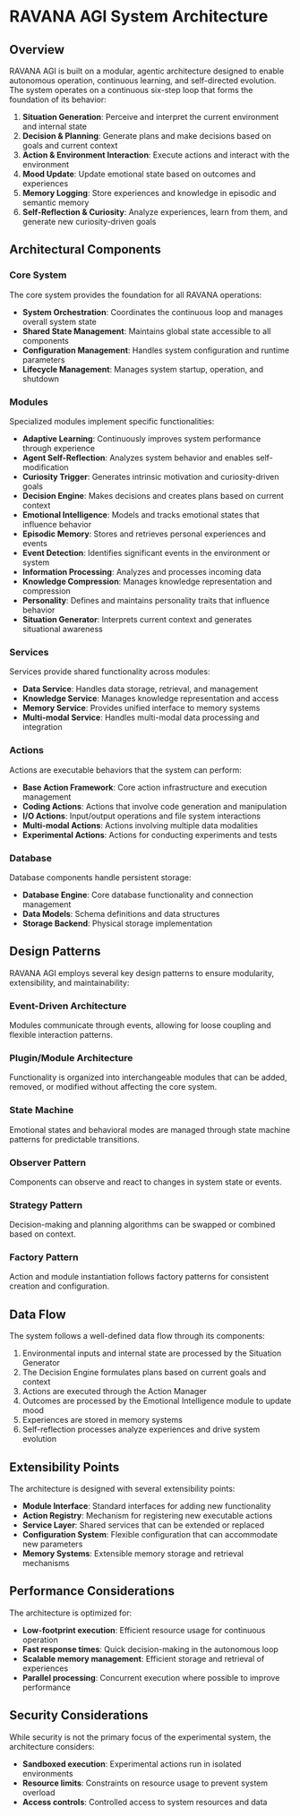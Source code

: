 # RAVANA AGI System Architecture

## Overview

RAVANA AGI is built on a modular, agentic architecture designed to enable autonomous operation, continuous learning, and self-directed evolution. The system operates on a continuous six-step loop that forms the foundation of its behavior:

1. **Situation Generation**: Perceive and interpret the current environment and internal state
2. **Decision & Planning**: Generate plans and make decisions based on goals and current context
3. **Action & Environment Interaction**: Execute actions and interact with the environment
4. **Mood Update**: Update emotional state based on outcomes and experiences
5. **Memory Logging**: Store experiences and knowledge in episodic and semantic memory
6. **Self-Reflection & Curiosity**: Analyze experiences, learn from them, and generate new curiosity-driven goals

## Architectural Components

### Core System

The core system provides the foundation for all RAVANA operations:

- **System Orchestration**: Coordinates the continuous loop and manages overall system state
- **Shared State Management**: Maintains global state accessible to all components
- **Configuration Management**: Handles system configuration and runtime parameters
- **Lifecycle Management**: Manages system startup, operation, and shutdown

### Modules

Specialized modules implement specific functionalities:

- **Adaptive Learning**: Continuously improves system performance through experience
- **Agent Self-Reflection**: Analyzes system behavior and enables self-modification
- **Curiosity Trigger**: Generates intrinsic motivation and curiosity-driven goals
- **Decision Engine**: Makes decisions and creates plans based on current context
- **Emotional Intelligence**: Models and tracks emotional states that influence behavior
- **Episodic Memory**: Stores and retrieves personal experiences and events
- **Event Detection**: Identifies significant events in the environment or system
- **Information Processing**: Analyzes and processes incoming data
- **Knowledge Compression**: Manages knowledge representation and compression
- **Personality**: Defines and maintains personality traits that influence behavior
- **Situation Generator**: Interprets current context and generates situational awareness

### Services

Services provide shared functionality across modules:

- **Data Service**: Handles data storage, retrieval, and management
- **Knowledge Service**: Manages knowledge representation and access
- **Memory Service**: Provides unified interface to memory systems
- **Multi-modal Service**: Handles multi-modal data processing and integration

### Actions

Actions are executable behaviors that the system can perform:

- **Base Action Framework**: Core action infrastructure and execution management
- **Coding Actions**: Actions that involve code generation and manipulation
- **I/O Actions**: Input/output operations and file system interactions
- **Multi-modal Actions**: Actions involving multiple data modalities
- **Experimental Actions**: Actions for conducting experiments and tests

### Database

Database components handle persistent storage:

- **Database Engine**: Core database functionality and connection management
- **Data Models**: Schema definitions and data structures
- **Storage Backend**: Physical storage implementation

## Design Patterns

RAVANA AGI employs several key design patterns to ensure modularity, extensibility, and maintainability:

### Event-Driven Architecture

Modules communicate through events, allowing for loose coupling and flexible interaction patterns.

### Plugin/Module Architecture

Functionality is organized into interchangeable modules that can be added, removed, or modified without affecting the core system.

### State Machine

Emotional states and behavioral modes are managed through state machine patterns for predictable transitions.

### Observer Pattern

Components can observe and react to changes in system state or events.

### Strategy Pattern

Decision-making and planning algorithms can be swapped or combined based on context.

### Factory Pattern

Action and module instantiation follows factory patterns for consistent creation and configuration.

## Data Flow

The system follows a well-defined data flow through its components:

1. Environmental inputs and internal state are processed by the Situation Generator
2. The Decision Engine formulates plans based on current goals and context
3. Actions are executed through the Action Manager
4. Outcomes are processed by the Emotional Intelligence module to update mood
5. Experiences are stored in memory systems
6. Self-reflection processes analyze experiences and drive system evolution

## Extensibility Points

The architecture is designed with several extensibility points:

- **Module Interface**: Standard interfaces for adding new functionality
- **Action Registry**: Mechanism for registering new executable actions
- **Service Layer**: Shared services that can be extended or replaced
- **Configuration System**: Flexible configuration that can accommodate new parameters
- **Memory Systems**: Extensible memory storage and retrieval mechanisms

## Performance Considerations

The architecture is optimized for:

- **Low-footprint execution**: Efficient resource usage for continuous operation
- **Fast response times**: Quick decision-making in the autonomous loop
- **Scalable memory management**: Efficient storage and retrieval of experiences
- **Parallel processing**: Concurrent execution where possible to improve performance

## Security Considerations

While security is not the primary focus of the experimental system, the architecture considers:

- **Sandboxed execution**: Experimental actions run in isolated environments
- **Resource limits**: Constraints on resource usage to prevent system overload
- **Access controls**: Controlled access to system resources and data
